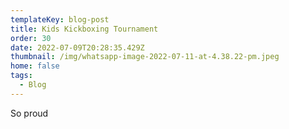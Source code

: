 ```yaml
---
templateKey: blog-post
title: Kids Kickboxing Tournament
order: 30
date: 2022-07-09T20:28:35.429Z
thumbnail: /img/whatsapp-image-2022-07-11-at-4.38.22-pm.jpeg
home: false
tags:
  - Blog
---
```

So proud
